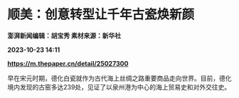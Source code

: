 # 顺美：创意转型让千年古瓷焕新颜
**澎湃新闻编辑：胡宝秀 素材来源：新华社**

**2023-10-23 14:11**

**https://m.thepaper.cn/detail/25027300**

早在宋元时期，德化白瓷就作为古代海上丝绸之路重要商品走向世界。目前，德化境内发现的古窑多达239处，见证了以泉州港为中心的海上贸易史和对外交往史。